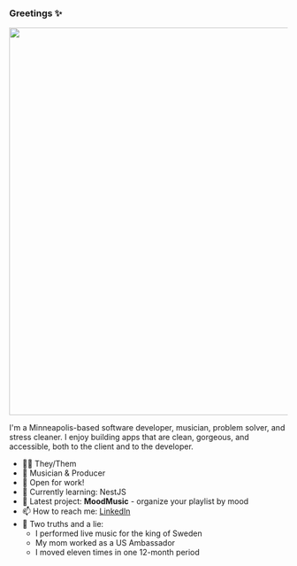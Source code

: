 ### Greetings ✨

<div align="center">
  <img src="https://user-images.githubusercontent.com/83024073/215297428-83d0a61b-e305-4ff9-a50f-3304a035794e.jpeg" width="700" />
</div>

I'm a Minneapolis-based software developer, musician, problem solver, and stress cleaner. I enjoy building apps that are clean, gorgeous, and accessible, both to the client and to the developer.


- 🏳️‍⚧️ They/Them
- 🎹 Musician & Producer
- 🔭 Open for work!
- 🌱 Currently learning: NestJS
- 🚧 Latest project: **MoodMusic** - organize your playlist by mood
- 📫 How to reach me: [LinkedIn](https://www.linkedin.com/in/august-mcallister/)
- 🤫 Two truths and a lie:
  - I performed live music for the king of Sweden
  - My mom worked as a US Ambassador
  - I moved eleven times in one 12-month period
